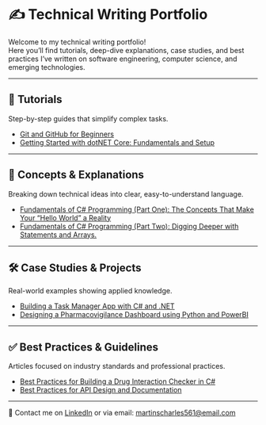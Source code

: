 # ✍️ Technical Writing Portfolio

Welcome to my technical writing portfolio!  
Here you’ll find tutorials, deep-dive explanations, case studies, and best practices I’ve written on software engineering, computer science, and emerging technologies.  

---

## 📘 Tutorials
Step-by-step guides that simplify complex tasks.

- [Git and GitHub for Beginners](https://github.com/Charles-O-Martins/technical-writing-portfolio/wiki/Git-and-Github-for-Beginners)
- [Getting Started with dotNET Core: Fundamentals and Setup](https://github.com/Charles-O-Martins/technical-writing-portfolio/wiki/Getting-Started-with-.NET-Core:-Fundamentals-and-Setup)

---

## 🧠 Concepts & Explanations
Breaking down technical ideas into clear, easy-to-understand language.

- [Fundamentals of C# Programming (Part One): The Concepts That Make Your “Hello World” a Reality](https://github.com/Charles-O-Martins/technical-writing-portfolio/wiki/Fundamentals-of-C%23-Programming-(Part-One):-The-Concepts-That-Make-Your-%E2%80%9CHello-World%E2%80%9D-a-Reality)
- [Fundamentals of C# Programming (Part Two): Digging Deeper with Statements and Arrays.](https://github.com/Charles-O-Martins/technical-writing-portfolio/wiki/Fundamentals-of-C%23-Programming-(Part-Two):-Digging-Deeper-with-Statements-and-Arrays.)

---

## 🛠️ Case Studies & Projects
Real-world examples showing applied knowledge.

- [Building a Task Manager App with C# and .NET]()
- [Designing a Pharmacovigilance Dashboard using Python and PowerBI]()

---

## ✅ Best Practices & Guidelines
Articles focused on industry standards and professional practices.
- [Best Practices for Building a Drug Interaction Checker in C#]()
- [Best Practices for API Design and Documentation]()

---

📩 Contact me on [LinkedIn](https://www.linkedin.com/in/charles-o-martins/) or via email: martinscharles561@email.com

